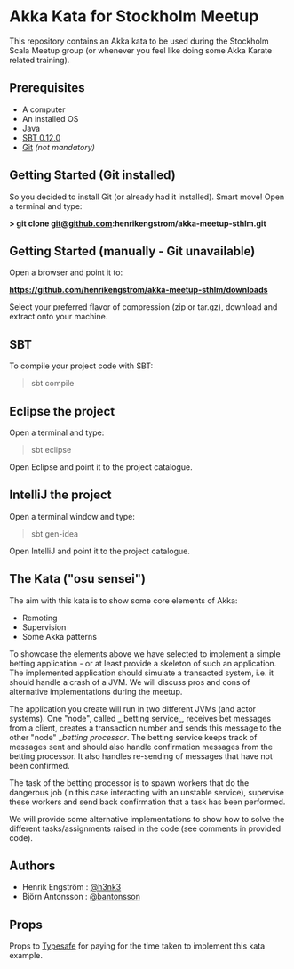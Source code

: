 # Akka Kata for Stockholm Meetup 

This repository contains an Akka kata to be used during the Stockholm Scala Meetup group (or whenever you feel like doing some Akka Karate related training).

## Prerequisites

* A computer
* An installed OS
* Java
* [SBT 0.12.0](http://www.scala-sbt.org/download.html)
* [Git](http://git-scm.com/downloads) _(not mandatory)_

## Getting Started (Git installed)

So you decided to install Git (or already had it installed). Smart move!
Open a terminal and type:

__> git clone git@github.com:henrikengstrom/akka-meetup-sthlm.git__

## Getting Started (manually - Git unavailable)

Open a browser and point it to:

__https://github.com/henrikengstrom/akka-meetup-sthlm/downloads__

Select your preferred flavor of compression (zip or tar.gz), download and extract onto your machine.

## SBT

To compile your project code with SBT:

> sbt compile

## Eclipse the project

Open a terminal and type:

> sbt eclipse

Open Eclipse and point it to the project catalogue.

## IntelliJ the project

Open a terminal window and type:

> sbt gen-idea

Open IntelliJ and point it to the project catalogue.

## The Kata ("osu sensei")

The aim with this kata is to show some core elements of Akka:
* Remoting
* Supervision
* Some Akka patterns

To showcase the elements above we have selected to implement a simple betting application - or at least provide a skeleton of such an application.
The implemented application should simulate a transacted system, i.e. it should handle a crash of a JVM.
We will discuss pros and cons of alternative implementations during the meetup.

The application you create will run in two different JVMs (and actor systems). One "node", called _ betting service_, receives bet messages from a client,
creates a transaction number and sends this message to the other "node" __betting processor_. The betting service keeps track of messages sent and should also
handle confirmation messages from the betting processor. It also handles re-sending of messages that have not been confirmed. 

The task of the betting processor is to spawn workers that do the dangerous job (in this case interacting with an unstable service), 
supervise these workers and send back confirmation that a task has been performed. 

We will provide some alternative implementations to show how to solve the different tasks/assignments raised in the code (see comments in provided code).

## Authors

* Henrik Engström : [@h3nk3](http://twitter.com/h3nk3)
* Björn Antonsson : [@bantonsson](http://twitter.com/bantonsson)

## Props

Props to [Typesafe](http://www.typesafe.com) for paying for the time taken to implement this kata example.
